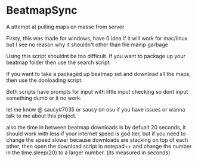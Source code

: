 # BeatmapSync
A attempt at pulling maps en masse from server

Firsty, this was made for windows, have 0 idea if it will work for mac/linux but I see no reason why it shouldn't other than file manip garbage

Using this script shouldnt be too difficult. If you want to package up your beatmap folder then use the search script.

If you want to take a packaged up beatmap set and download all the maps, then use the donloading script. 

Both scripts have prompts for input with little input checking so dont input something dumb or it no work.

let me know @ saucy#7035 or saucy on osu if you have issues or wanna talk to me about this project.

also the time in between beatmap downloads is by defualt 20 seconds, it should work with less if your internet speed is god tier, but if you need to change the speed slower because downloads are stacking on top of each other, then open the download script in notepad++ and change the number in the time.sleep(20) to a larger number. (its measured in seconds)
